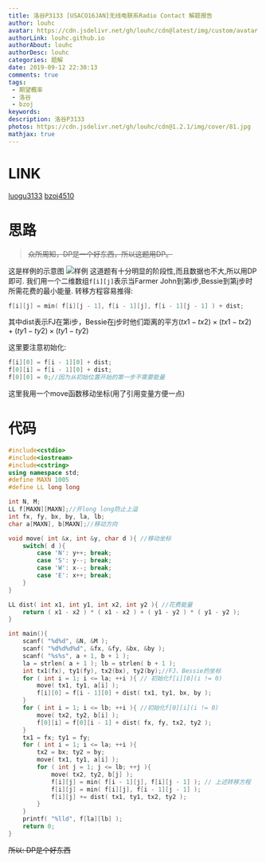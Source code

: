 ```yaml
---
title: 洛谷P3133 [USACO16JAN]无线电联系Radio Contact 解题报告
author: louhc
avatar: https://cdn.jsdelivr.net/gh/louhc/cdn@latest/img/custom/avatar.jpg
authorLink: louhc.github.io
authorAbout: louhc
authorDesc: louhc
categories: 题解
date: 2019-09-12 22:30:13
comments: true
tags:
 - 期望概率
 - 洛谷
 - bzoj
keywords: 
description: 洛谷P3133
photos: https://cdn.jsdelivr.net/gh/louhc/cdn@1.2.1/img/cover/81.jpg
mathjax: true
---
```


# LINK

[luogu3133](https://www.luogu.org/problemnew/show/P3133)
[bzoj4510](https://www.lydsy.com/JudgeOnline/problem.php?id=4510)

# 思路

> ~~众所周知，DP是一个好东西，所以这题用DP。~~

这是样例的示意图 
![样例](https://img-blog.csdn.net/20180814150653860?watermark/2/text/aHR0cHM6Ly9ibG9nLmNzZG4ubmV0L2xvdWhhbmNoZW5n/font/5a6L5L2T/fontsize/400/fill/I0JBQkFCMA==/dissolve/70)
这道题有十分明显的阶段性,而且数据也不大,所以用DP即可. 
我们用一个二维数组`f[i][j]`表示当Farmer John到第i步,Bessie到第j步时所需花费的最小能量. 
转移方程容易推得:

```cpp
f[i][j] = min( f[i][j - 1], f[i - 1][j], f[i - 1][j - 1] ) + dist;
```

其中dist表示FJ在第i步，Bessie在j步时他们距离的平方$( tx1 - tx2 ) \times ( tx1 - tx2 ) + ( ty1 - ty2 ) \times ( ty1 - ty2 )$

这里要注意初始化:

```cpp
f[i][0] = f[i - 1][0] + dist;
f[0][i] = f[i - 1][0] + dist;
f[0][0] = 0;//因为从初始位置开始的第一步不需要能量
```

这里我用一个move函数移动坐标(用了引用变量方便一点)

# 代码

```cpp
#include<cstdio>
#include<iostream>
#include<cstring>
using namespace std;
#define MAXN 1005
#define LL long long

int N, M;
LL f[MAXN][MAXN];//开long long防止上溢
int fx, fy, bx, by, la, lb;
char a[MAXN], b[MAXN];//移动方向

void move( int &x, int &y, char d ){ //移动坐标
    switch( d ){
        case 'N': y++; break;
        case 'S': y--; break;
        case 'W': x--; break;
        case 'E': x++; break;
    }
}

LL dist( int x1, int y1, int x2, int y2 ){ //花费能量
    return ( x1 - x2 ) * ( x1 - x2 ) + ( y1 - y2 ) * ( y1 - y2 );
}

int main(){
    scanf( "%d%d", &N, &M );
    scanf( "%d%d%d%d", &fx, &fy, &bx, &by );
    scanf( "%s%s", a + 1, b + 1 );
    la = strlen( a + 1 ); lb = strlen( b + 1 );
    int tx1(fx), ty1(fy), tx2(bx), ty2(by);//FJ、Bessie的坐标
    for ( int i = 1; i <= la; ++i ){ // 初始化f[i][0](i != 0)
        move( tx1, ty1, a[i] );
        f[i][0] = f[i - 1][0] + dist( tx1, ty1, bx, by );
    }
    for ( int i = 1; i <= lb; ++i ){ //初始化f[0][i](i != 0)
        move( tx2, ty2, b[i] );
        f[0][i] = f[0][i - 1] + dist( fx, fy, tx2, ty2 );
    }
    tx1 = fx; ty1 = fy;
    for ( int i = 1; i <= la; ++i ){
        tx2 = bx; ty2 = by;
        move( tx1, ty1, a[i] );
        for ( int j = 1; j <= lb; ++j ){
            move( tx2, ty2, b[j] );
            f[i][j] = min( f[i - 1][j], f[i][j - 1] ); // 上述转移方程
            f[i][j] = min( f[i][j], f[i - 1][j - 1] );
            f[i][j] += dist( tx1, ty1, tx2, ty2 );
        }
    }
    printf( "%lld", f[la][lb] );
    return 0;
}
```

~~所以: DP是个好东西~~